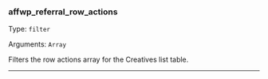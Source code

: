 ### affwp_referral_row_actions

Type: `filter`

Arguments: `Array`

Filters the row actions array for the Creatives list table.

----

